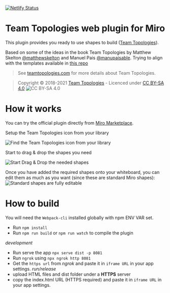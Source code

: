 [![Netlify Status](https://api.netlify.com/api/v1/badges/aaf957fe-03db-4fa6-a3d5-9235c3ecc95a/deploy-status)](https://app.netlify.com/sites/miro-team-topologies/deploys)

# Team Topologies web plugin for Miro

This plugin provides you ready to use shapes to build ([Team Topologies](https://teamtopologies.com)).

Based on some of the ideas in the book Team Topologies by Matthew Skelton [@matthewskelton](https://github.com/matthewskelton) and Manuel Pais [@manupaisable](https://github.com/manupaisable).
Trying to align with the templates available in [this repo](https://github.com/TeamTopologies/Team-Shape-Templates#available-team-shapes)

> See [teamtopologies.com](https://teamtopologies.com) for more details about Team Topologies.

> Copyright © 2018-2021 [Team Topologies](https://teamtopologies.com) - Licenced under [CC BY-SA 4.0](https://creativecommons.org/licenses/by-sa/4.0/) ![CC BY-SA 4.0](https://camo.githubusercontent.com/15caa29e1c1eee97bbc907cf2c3bc05d89bdd029af302d0baceea292a68aa56c/68747470733a2f2f6c6963656e7365627574746f6e732e6e65742f6c2f62792d73612f332e302f38387833312e706e67)

# How it works

You can try the official plugin directly from [Miro Marketplace](https://miro.com/marketplace/team-topologies/).

Setup the Team Topologies icon from your library

![Find the Team Topologies icon from your library](readme-img/001.import_from_library.gif)

Start to drag & drop the shapes you need

![Start Drag & Drop the needed shapes](readme-img/002.Start_drag_and_drop_new.gif)

Once you have added the required shapes onto your whiteboard, you can edit them as much as you want (since these are standard Miro shapes):
![Standard shapes are fully editable](readme-img/003.Standard_Miro_shapes_fully_editable.gif)

# How to build

You will need the `Webpack-cli` installed globally with npm ENV VAR set.

- Run `npm install`
- Run `npm run build` or `npm run watch` to compile the plugin

_development_

- Run serve the app `npx serve dist -p 8081`
- Run `ngrok` using `npx ngrok http 8081`
- Get the `https url` from _ngrok_ and paste it in `iframe URL` in your app settings.
  _run/release_
- upload HTML files and dist folder under a **HTTPS** server
- copy the index.html URL (HTTPS required) and paste it in `iframe URL` in your app settings.
